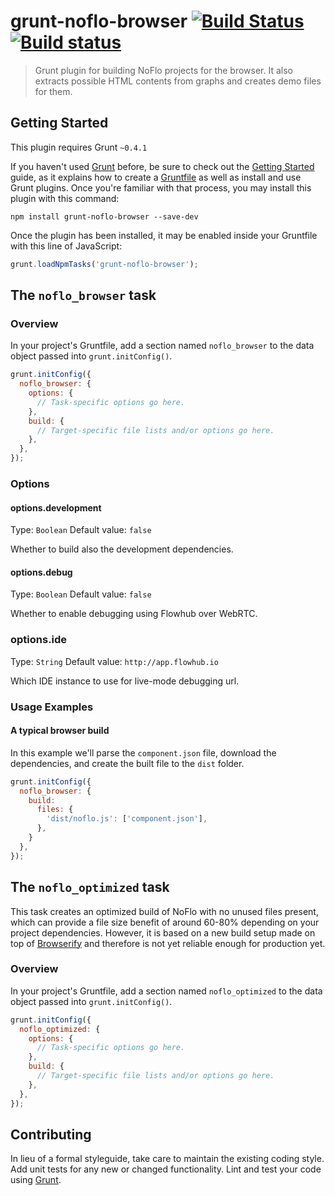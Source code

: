 # grunt-noflo-browser [![Build Status](https://travis-ci.org/noflo/grunt-noflo-browser.svg?branch=master)](https://travis-ci.org/noflo/grunt-noflo-browser) [![Build status](https://ci.appveyor.com/api/projects/status/ft5ybv2laqu5aeio)](https://ci.appveyor.com/project/bergie/grunt-noflo-browser)

> Grunt plugin for building NoFlo projects for the browser. It also extracts possible HTML contents from graphs and creates demo files for them.

## Getting Started
This plugin requires Grunt `~0.4.1`

If you haven't used [Grunt](http://gruntjs.com/) before, be sure to check out the [Getting Started](http://gruntjs.com/getting-started) guide, as it explains how to create a [Gruntfile](http://gruntjs.com/sample-gruntfile) as well as install and use Grunt plugins. Once you're familiar with that process, you may install this plugin with this command:

```shell
npm install grunt-noflo-browser --save-dev
```

Once the plugin has been installed, it may be enabled inside your Gruntfile with this line of JavaScript:

```js
grunt.loadNpmTasks('grunt-noflo-browser');
```

## The `noflo_browser` task

### Overview
In your project's Gruntfile, add a section named `noflo_browser` to the data object passed into `grunt.initConfig()`.

```js
grunt.initConfig({
  noflo_browser: {
    options: {
      // Task-specific options go here.
    },
    build: {
      // Target-specific file lists and/or options go here.
    },
  },
});
```

### Options

#### options.development
Type: `Boolean`
Default value: `false`

Whether to build also the development dependencies.

#### options.debug
Type: `Boolean`
Default value: `false`

Whether to enable debugging using Flowhub over WebRTC.

### options.ide
Type: `String`
Default value: `http://app.flowhub.io`

Which IDE instance to use for live-mode debugging url.

### Usage Examples

#### A typical browser build
In this example we'll parse the `component.json` file, download the dependencies, and create the built file to the `dist` folder.

```js
grunt.initConfig({
  noflo_browser: {
    build:
      files: {
        'dist/noflo.js': ['component.json'],
      },
    }
  },
});
```

## The `noflo_optimized` task
This task creates an optimized build of NoFlo with no unused files present, which can provide a file size benefit of around 60-80% depending on your project dependencies. However, it is based on a new build setup made on top of [Browserify](http://browserify.org/) and therefore is not yet reliable enough for production yet.

### Overview
In your project's Gruntfile, add a section named `noflo_optimized` to the data object passed into `grunt.initConfig()`.

```js
grunt.initConfig({
  noflo_optimized: {
    options: {
      // Task-specific options go here.
    },
    build: {
      // Target-specific file lists and/or options go here.
    },
  },
});
```

## Contributing
In lieu of a formal styleguide, take care to maintain the existing coding style. Add unit tests for any new or changed functionality. Lint and test your code using [Grunt](http://gruntjs.com/).
